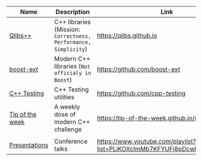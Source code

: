 | Name | Description | Link |
|-|-|-|
| [Qlibs++](https://github.com/qlibs) | C++ libraries (Mission: `Correctness, Performance, Simplicity`) | https://qlibs.github.io |
| [boost-ext](https://github.com/boost-ext) | Modern C++ libraries (`Not officialy in Boost`) | https://github.com/boost-ext | 
| [C++ Testing](https://github.com/cpp-testing) |C++ Testing utilities | https://github.com/cpp-testing |
| [Tip of the week](https://github.com/tip-of-the-week) | A weekly dose of modern C++ challenge | https://tip-of-the-week.github.io/cpp |
| | | |
| [Presentations](https://github.com/kris-jusiak/talks) | Conference talks | https://www.youtube.com/playlist?list=PLiKOXcImMb7KFYUFj8pDcwD9wp1JoAd_2 | 
